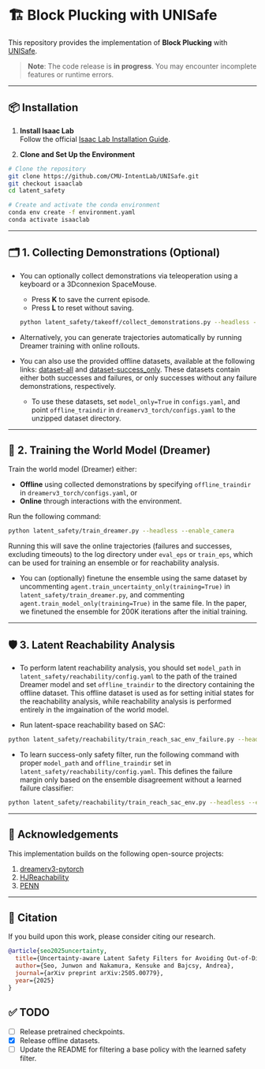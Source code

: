 # 🏗️ Block Plucking with UNISafe

This repository provides the implementation of **Block Plucking** with [UNISafe](https://cmu-intentlab.github.io/UNISafe/).  

> **Note**: The code release is **in progress**. You may encounter incomplete features or runtime errors.
---

## 📦 Installation

1. **Install Isaac Lab**  
   Follow the official [Isaac Lab Installation Guide](https://isaac-sim.github.io/IsaacLab/main/source/setup/installation/index.html).

2. **Clone and Set Up the Environment**

```bash
# Clone the repository
git clone https://github.com/CMU-IntentLab/UNISafe.git
git checkout isaaclab
cd latent_safety

# Create and activate the conda environment
conda env create -f environment.yaml
conda activate isaaclab
````

---

## 🗂️ 1. Collecting Demonstrations (Optional)

- You can optionally collect demonstrations via teleoperation using a keyboard or a 3Dconnexion SpaceMouse.

  * Press **K** to save the current episode.
  * Press **L** to reset without saving.

  ```bash
  python latent_safety/takeoff/collect_demonstrations.py --headless --enable_camera
  ```

- Alternatively, you can generate trajectories automatically by running Dreamer training with online rollouts.

- You can also use the provided offline datasets, available at the following links: [dataset-all](https://drive.google.com/file/d/1gaLfQrR53Kiksd-uXRG-WqOSnPsipNya/view?usp=sharing) and [dataset-success_only](https://drive.google.com/file/d/14Ofq7gCEnPMZXY9K5lANNzxynyBfBHST/view?usp=sharing). These datasets contain either both successes and failures, or only successes without any failure demonstrations, respectively.

  - To use these datasets, set `model_only=True` in `configs.yaml`, and point `offline_traindir` in `dreamerv3_torch/configs.yaml` to the unzipped dataset directory.

---

## 🧠 2. Training the World Model (Dreamer)

Train the world model (Dreamer) either:

* **Offline** using collected demonstrations by specifying `offline_traindir` in `dreamerv3_torch/configs.yaml`, or
* **Online** through interactions with the environment.

Run the following command:

```bash
python latent_safety/train_dreamer.py --headless --enable_camera
```

Running this will save the online trajectories (failures and successes, excluding timeouts) to the log directory under `eval_eps` or `train_eps`, which can be used for training an ensemble or for reachability analysis.

- You can (optionally) finetune the ensemble using the same dataset by uncommenting `agent.train_uncertainty_only(training=True)` in `latent_safety/train_dreamer.py`, and commenting `agent.train_model_only(training=True)` in the same file. In the paper, we finetuned the ensemble for 200K iterations after the initial training.

---

## 🛡️ 3. Latent Reachability Analysis

- To perform latent reachability analysis, you should set `model_path` in `latent_safety/reachability/config.yaml` to the path of the trained Dreamer model and set `offline_traindir` to the directory containing the offline dataset. This offline dataset is used as for setting initial states for the reachability analysis, while reachability analysis is performed entirely in the imgaination of the world model.

- Run latent-space reachability based on SAC:

```bash
python latent_safety/reachability/train_reach_sac_env_failure.py --headless --enable_camera
```

- To learn success-only safety filter, run the following command with proper `model_path` and `offline_traindir` set in `latent_safety/reachability/config.yaml`. This defines the failure margin only based on the ensemble disagreement without a learned failure classifier:
```bash
python latent_safety/reachability/train_reach_sac_env.py --headless --enable_camera
```

---

## 🙏 Acknowledgements

This implementation builds on the following open-source projects:

1. [dreamerv3-pytorch](https://github.com/NM512/dreamerv3-torch)
2. [HJReachability](https://github.com/HJReachability/safety_rl/)
3. [PENN](https://github.com/tkkim-robot/online_adaptive_cbf/tree/main/nn_model/penn)


---

## 📄 Citation
If you build upon this work, please consider citing our research.


```bibtex
@article{seo2025uncertainty,
  title={Uncertainty-aware Latent Safety Filters for Avoiding Out-of-Distribution Failures},
  author={Seo, Junwon and Nakamura, Kensuke and Bajcsy, Andrea},
  journal={arXiv preprint arXiv:2505.00779},
  year={2025}
}
```


## ✅ TODO
* [ ] Release pretrained checkpoints.
* [x] Release offline datasets.
* [ ] Update the README for filtering a base policy with the learned safety filter.